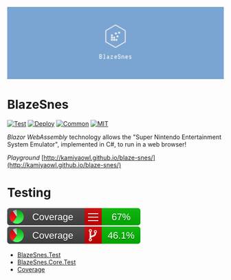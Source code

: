 
![logo](assets/logos/twitter_header_photo_2.png)

# BlazeSnes
[![Test](https://github.com/kamiyaowl/blaze-snes/workflows/Test/badge.svg?branch=master)](https://github.com/kamiyaowl/blaze-snes/actions?query=workflow%3ATest)
[![Deploy](https://github.com/kamiyaowl/blaze-snes/workflows/Deploy/badge.svg?branch=master)](https://github.com/kamiyaowl/blaze-snes/actions?query=workflow%3ADeploy)
[![Common](https://github.com/kamiyaowl/blaze-snes/workflows/Common/badge.svg?branch=master)](https://github.com/kamiyaowl/blaze-snes/actions?query=workflow%3ACommon)
[![MIT](https://img.shields.io/badge/license-MIT-green)](https://github.com/kamiyaowl/blaze-snes/blob/master/LICENSE)

*Blazor WebAssembly* technology allows the "Super Nintendo Entertainment System Emulator", implemented in C#, to run in a web browser!

*Playground*
[http://kamiyaowl.github.io/blaze-snes/](http://kamiyaowl.github.io/blaze-snes/)

# Testing
[![Coverage](https://raw.githubusercontent.com/kamiyaowl/blaze-snes/gh-pages/coverage/badge_linecoverage.svg)](http://kamiyaowl.github.io/blaze-snes/coverage/index.html)
[![Coverage](https://raw.githubusercontent.com/kamiyaowl/blaze-snes/gh-pages/coverage/badge_branchcoverage.svg)](http://kamiyaowl.github.io/blaze-snes/coverage/index.html)

* [BlazeSnes.Test](http://kamiyaowl.github.io/blaze-snes/unittest/blazesnes.html)
* [BlazeSnes.Core.Test](http://kamiyaowl.github.io/blaze-snes/unittest/blazesnes.core.html)
* [Coverage](http://kamiyaowl.github.io/blaze-snes/coverage/index.html)
